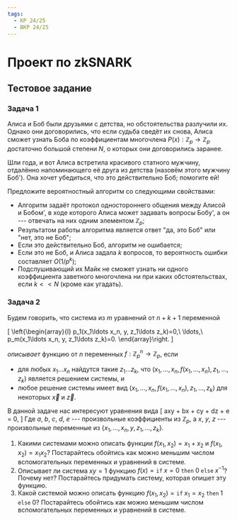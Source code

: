 ```yaml
---
tags:
  - КР 24/25
  - ВКР 24/25
---
```


# Проект по zkSNARK

## Тестовое задание

### Задача 1

Алиса и Боб были друзьями с детства, но обстоятельства разлучили их. Однако они
договорились, что если судьба сведёт их снова, Алиса сможет узнать Боба по
коэффициентам многочлена $P(x) : \mathbb{Z}_p \to \mathbb{Z}_p$ достаточно
большой степени $N$, о которых они договорились заранее.

Шли года, и вот Алиса встретила красивого статного мужчину, отдалённо
напоминающего её друга из детства (назовём этого мужчину Боб'). Она хочет
убедиться, что это действительно Боб; помогите ей!

Предложите вероятностный алгоритм со следующими свойствами:

* Алгоритм задаёт протокол одностороннего общения между Алисой и Бобом', в ходе
  которого Алиса может задавать вопросы Бобу', а он --- отвечать на них одним
  элементом $\mathbb{Z}_p$;
* Результатом работы алгоритма является ответ "да, это Боб" или
  "нет, это не Боб";
* Если это действительно Боб, алгоритм не ошибается;
* Если это не Боб, и Алиса задала $k$ вопросов, то вероятность ошибки составляет
  $O(1/p^k)$;
* Подслушивающий их Майк не сможет узнать ни одного коэффициента заветного
  многочлена ни при каких обстоятельствах, если $k << N$ (кроме как угадать).

### Задача 2

Будем говорить, что система из $m$ уравнений от $n+k+1$ переменной

\[
\left\{\begin{array}{l}
  p_1(x_1\ldots x_n, y, z_1\ldots z_k)=0,\\
  \ldots,\\
  p_m(x_1\ldots x_n, y, z_1\ldots z_k)=0.
\end{array}\right.
\]

_описывает_ функцию от $n$ переменных $f : \mathbb{Z}_p^n \to \mathbb{Z}_p$,
если

* для любых $x_1\ldots x_n$ найдутся такие $z_1\ldots z_k$, что
  $(x_1,\ldots,x_n,f(x_1,\ldots,x_n),z_1,\ldots,z_k)$ является решением системы,
  и
* любое решение системы имеет вид
  $(x_1,\ldots,x_n,f(x_1,\ldots,x_n), z_1,\ldots,z_k)$ для некоторых $\vec{x}$ и
  $\vec{z}$.

В данной задаче нас интересуют уравнения вида
\[
axy + bx + cy + dz + e = 0,
\]
Где $a$, $b$, $c$, $d$, $e$ --- произвольные коэффициенты из $\mathbb{Z}_p$, а
$x$, $y$, $z$ --- произвольные переменные из
$\{x_1,\ldots,x_n,y,z_1,\ldots,z_k\}$.

1. Какими системами можно описать функции $f(x_1, x_2) = x_1 + x_2$ и
   $f(x_1, x_2) = x_1 x_2$? Постарайтесь обойтись как можно меньшим числом
   вспомогательных переменных и уравнений в системе.
2. Описывает ли система $x y = 1$ функцию
   $f(x) = \mathtt{if}\;x=0\;\mathtt{then}\;0\;\mathtt{else}\;x^{-1}$?
   Почему нет? Постарайтесь придумать систему, которая опишет эту функцию.
3. Какой системой можно описать функцию
   $f(x_1, x_2) = \mathtt{if}\;x_1=x_2\;\mathtt{then}\;1\;\mathtt{else}\;0$?
   Постарайтесь обойтись как можно меньшим числом вспомогательных переменных и
   уравнений в системе.
